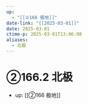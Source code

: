 ```yaml
---
up:
  - "[[②166 极地]]"
date-link: "[[2025-03-01]]"
date: 2025-03-01
ctime-p: 2025-03-01T13:06:08
aliases:
  - 北极
---
```


# ②166.2 北极

- up: [[②166 极地]]
